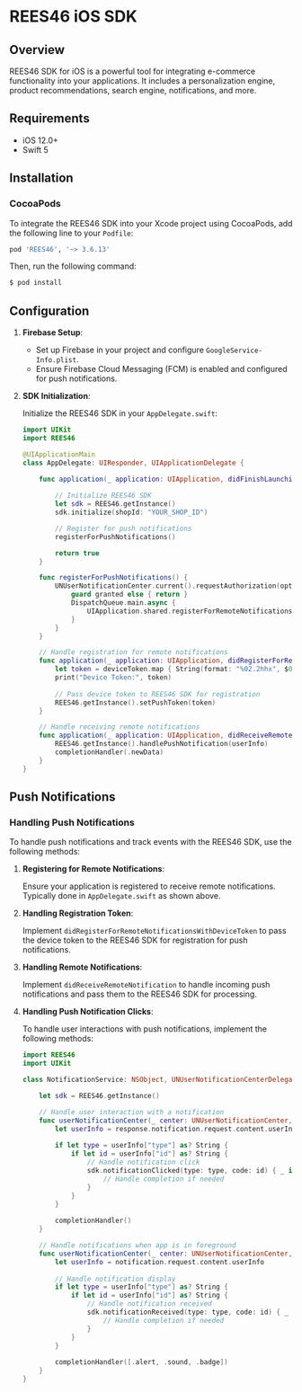 # REES46 iOS SDK

## Overview

REES46 SDK for iOS is a powerful tool for integrating e-commerce functionality into your applications. It includes a personalization engine, product recommendations, search engine, notifications, and more.

## Requirements

- iOS 12.0+
- Swift 5

## Installation

### CocoaPods

To integrate the REES46 SDK into your Xcode project using CocoaPods, add the following line to your `Podfile`:

```ruby
pod 'REES46', '~> 3.6.13'
```

Then, run the following command:

```bash
$ pod install
```

## Configuration

1. **Firebase Setup**:

   - Set up Firebase in your project and configure `GoogleService-Info.plist`.
   - Ensure Firebase Cloud Messaging (FCM) is enabled and configured for push notifications.

2. **SDK Initialization**:

   Initialize the REES46 SDK in your `AppDelegate.swift`:

   ```swift
   import UIKit
   import REES46

   @UIApplicationMain
   class AppDelegate: UIResponder, UIApplicationDelegate {

       func application(_ application: UIApplication, didFinishLaunchingWithOptions launchOptions: [UIApplication.LaunchOptionsKey: Any]?) -> Bool {
           
           // Initialize REES46 SDK
           let sdk = REES46.getInstance()
           sdk.initialize(shopId: "YOUR_SHOP_ID")

           // Register for push notifications
           registerForPushNotifications()

           return true
       }

       func registerForPushNotifications() {
           UNUserNotificationCenter.current().requestAuthorization(options: [.alert, .sound, .badge]) { granted, error in
               guard granted else { return }
               DispatchQueue.main.async {
                   UIApplication.shared.registerForRemoteNotifications()
               }
           }
       }

       // Handle registration for remote notifications
       func application(_ application: UIApplication, didRegisterForRemoteNotificationsWithDeviceToken deviceToken: Data) {
           let token = deviceToken.map { String(format: "%02.2hhx", $0) }.joined()
           print("Device Token:", token)
           
           // Pass device token to REES46 SDK for registration
           REES46.getInstance().setPushToken(token)
       }

       // Handle receiving remote notifications
       func application(_ application: UIApplication, didReceiveRemoteNotification userInfo: [AnyHashable : Any], fetchCompletionHandler completionHandler: @escaping (UIBackgroundFetchResult) -> Void) {
           REES46.getInstance().handlePushNotification(userInfo)
           completionHandler(.newData)
       }
   }
   ```

## Push Notifications

### Handling Push Notifications

To handle push notifications and track events with the REES46 SDK, use the following methods:

1. **Registering for Remote Notifications**:

   Ensure your application is registered to receive remote notifications. Typically done in `AppDelegate.swift` as shown above.

2. **Handling Registration Token**:

   Implement `didRegisterForRemoteNotificationsWithDeviceToken` to pass the device token to the REES46 SDK for registration for push notifications.

3. **Handling Remote Notifications**:

   Implement `didReceiveRemoteNotification` to handle incoming push notifications and pass them to the REES46 SDK for processing.

4. **Handling Push Notification Clicks**:

   To handle user interactions with push notifications, implement the following methods:

   ```swift
   import REES46
   import UIKit

   class NotificationService: NSObject, UNUserNotificationCenterDelegate {

       let sdk = REES46.getInstance()

       // Handle user interaction with a notification
       func userNotificationCenter(_ center: UNUserNotificationCenter, didReceive response: UNNotificationResponse, withCompletionHandler completionHandler: @escaping () -> Void) {
           let userInfo = response.notification.request.content.userInfo
           
           if let type = userInfo["type"] as? String {
               if let id = userInfo["id"] as? String {
                   // Handle notification click
                   sdk.notificationClicked(type: type, code: id) { _ in
                       // Handle completion if needed
                   }
               }
           }
           
           completionHandler()
       }

       // Handle notifications when app is in foreground
       func userNotificationCenter(_ center: UNUserNotificationCenter, willPresent notification: UNNotification, withCompletionHandler completionHandler: @escaping (UNNotificationPresentationOptions) -> Void) {
           let userInfo = notification.request.content.userInfo
           
           // Handle notification display
           if let type = userInfo["type"] as? String {
               if let id = userInfo["id"] as? String {
                   // Handle notification received
                   sdk.notificationReceived(type: type, code: id) { _ in
                       // Handle completion if needed
                   }
               }
           }
           
           completionHandler([.alert, .sound, .badge])
       }
   }
   ```
